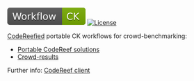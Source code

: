 [![workflow](https://github.com/ctuning/ck-guide-images/blob/master/ck-workflow.svg)](https://github.com/ctuning/ck)
[![License](https://img.shields.io/badge/License-BSD%203--Clause-blue.svg)](https://opensource.org/licenses/BSD-3-Clause)

[CodeReefied](https://codereef.ai) portable CK workflows for crowd-benchmarking:
* [Portable CodeReef solutions](https://codereef.ai/portal/c/cr-solution)
* [Crowd-results](https://codereef.ai/portal/search/?q=%22reproduced-results%22)

Further info: [CodeReef client](https://github.com/codereef-ai/client)
